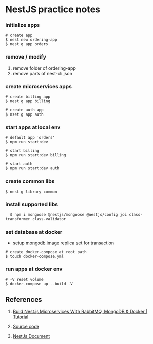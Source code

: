 # NestJS practice notes

### initialize apps

```
# create app
$ nest new ordering-app
$ nest g app orders
```

### remove / modify
1. remove folder of ordering-app
2. remove parts of nest-cli.json

### create microservices apps
```
# create billing app
$ nest g app billing

# create auth app
$ nset g app auth
```

### start apps at local env
```
# default app 'orders'
$ npm run start:dev 

# start billing
$ npm run start:dev billing

# start auth
$ npm run start:dev auth
```

### create common libs
```
$ nest g library common
```

### install supported libs
```
  $ npm i mongoose @nestjs/mongoose @nestjs/config joi class-transformer class-validator
```

### set database at docker
- setup [mongodb image](https://github.com/bitnami/bitnami-docker-mongodb/blob/master/) replica set for transaction
```
# create docker-compose at root path
$ touch docker-compose.yml
```

### run apps at docker env
```
# -V reset volume
$ docker-compose up --build -V 
```

## References

1. [Build Nest.js Microservices With RabbitMQ, MongoDB & Docker | Tutorial](https://www.youtube.com/watch?v=yuVVKB0EaOQ)

2. [Source code](https://github.com/mguay22/nestjs-rabbitmq-microservices)

3. [NestJs Document](https://docs.nestjs.com/)